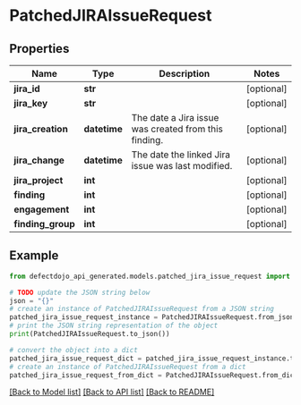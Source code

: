 # PatchedJIRAIssueRequest


## Properties

Name | Type | Description | Notes
------------ | ------------- | ------------- | -------------
**jira_id** | **str** |  | [optional] 
**jira_key** | **str** |  | [optional] 
**jira_creation** | **datetime** | The date a Jira issue was created from this finding. | [optional] 
**jira_change** | **datetime** | The date the linked Jira issue was last modified. | [optional] 
**jira_project** | **int** |  | [optional] 
**finding** | **int** |  | [optional] 
**engagement** | **int** |  | [optional] 
**finding_group** | **int** |  | [optional] 

## Example

```python
from defectdojo_api_generated.models.patched_jira_issue_request import PatchedJIRAIssueRequest

# TODO update the JSON string below
json = "{}"
# create an instance of PatchedJIRAIssueRequest from a JSON string
patched_jira_issue_request_instance = PatchedJIRAIssueRequest.from_json(json)
# print the JSON string representation of the object
print(PatchedJIRAIssueRequest.to_json())

# convert the object into a dict
patched_jira_issue_request_dict = patched_jira_issue_request_instance.to_dict()
# create an instance of PatchedJIRAIssueRequest from a dict
patched_jira_issue_request_from_dict = PatchedJIRAIssueRequest.from_dict(patched_jira_issue_request_dict)
```
[[Back to Model list]](../README.md#documentation-for-models) [[Back to API list]](../README.md#documentation-for-api-endpoints) [[Back to README]](../README.md)


